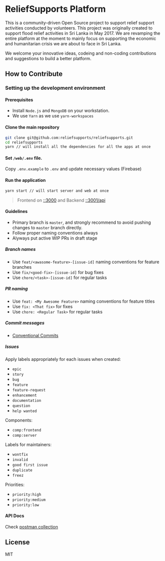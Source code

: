 # ReliefSupports Platform

This is a community-driven Open Source project to support relief support activities conducted by volunteers. This project was originally created to support flood relief activities in Sri Lanka in May 2017. We are revamping the entire platform at the moment to mainly focus on supporting the economic and humanitarian crisis we are about to face in Sri Lanka.

We welcome your innovative ideas, codeing and non-coding contributions and suggestions to build a better platform.

## How to Contribute

### Setting up the development environment

#### Prerequisites

- Install `Node.js` and `MongoDB` on your workstation.
- We use `Yarn` as we use `yarn-workspaces`

#### Clone the main repository

```bash
git clone git@github.com:reliefsupports/reliefsupports.git
cd reliefsupports
yarn // will install all the dependencies for all the apps at once
```

#### Set `/web/.env` file.

Copy `.env.example` to `.env` and update necessary values (Firebase)

#### Run the application

```bash
yarn start // will start server and web at once
```

> Frontend on [::3000](http://localhost:3000) and Backend [::3001/api](http://localhost:3001/api)

#### Guidelines

- Primary branch is `master`, and strongly recommend to avoid pushing changes to `master` branch directly.
- Follow proper naming conventions always
- Alyways put active WIP PRs in draft stage

##### Branch names

- Use `feat/<awasome-feature>-[issue-id]` naming conventions for feature branches
- Use `fix/<good-fix>-[issue-id]` for bug fixes
- Use `chore/<task>-[issue-id]` for regular tasks

##### PR naming

- Use `feat: <My Awesome Feature>` naming conventions for feature titles
- Use `fix: <That fix>` for fixes
- Use `chore: <Regular Task>` for regular tasks

##### Commit messages

- [Conventional Commits](https://www.conventionalcommits.org/en/v1.0.0/)

##### Issues

Apply labels appropriately for each issues when created:

- `epic`
- `story`
- `bug`
- `feature`
- `feature-request`
- `enhancement`
- `documentation`
- `question`
- `help wanted`

Components:

- `comp:frontend`
- `comp:server`

Labels for maintainers:

- `wontfix`
- `invalid`
- `good first issue`
- `duplicate`
- `freez`

Priorities:

- `priority:high`
- `priority:medium`
- `priority:low`

#### API Docs

Check [postman collection](/server/ReliefSupports-API.postman_collection.json)

## License

MIT
